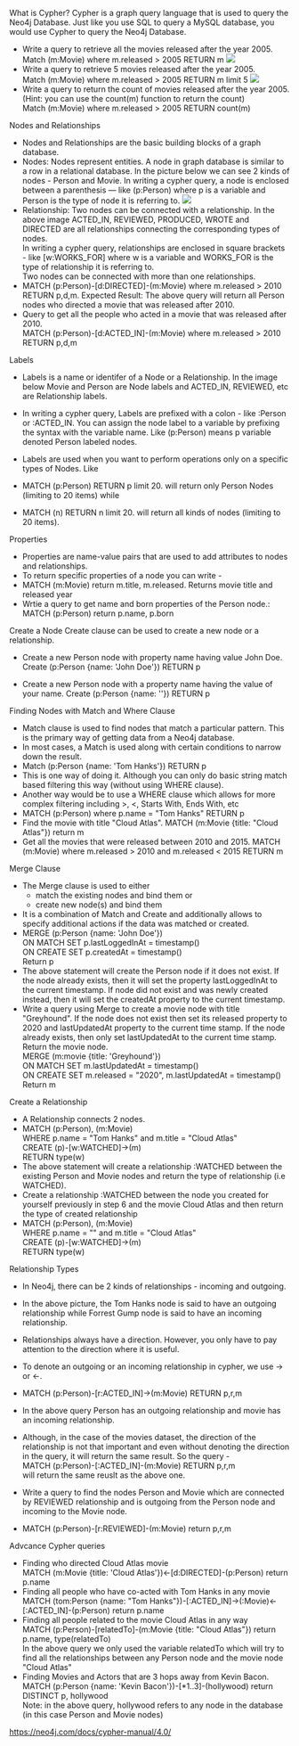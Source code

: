 What is Cypher?
Cypher is a graph query language that is used to query the Neo4j Database. Just like you use SQL to query a MySQL database, you would use Cypher to query the Neo4j Database.
* Write a query to retrieve all the movies released after the year 2005. </br>
Match (m:Movie) where m.released > 2005 RETURN m
![](https://github.com/sandhyaparna/NoSQL-BigData/blob/master/NoSQL%20systems/Images/Cypher1.png)
* Write a query to retrieve 5 movies released after the year 2005. </br>
Match (m:Movie) where m.released > 2005 RETURN m limit 5
![](https://github.com/sandhyaparna/NoSQL-BigData/blob/master/NoSQL%20systems/Images/Cypher2.PNG)
* Write a query to return the count of movies released after the year 2005. (Hint: you can use the count(m) function to return the count) </br>
Match (m:Movie) where m.released > 2005 RETURN count(m)


Nodes and Relationships
* Nodes and Relationships are the basic building blocks of a graph database.
* Nodes: Nodes represent entities. A node in graph database is similar to a row in a relational database. In the picture below we can see 2 kinds of nodes - Person and Movie. In writing a cypher query, a node is enclosed between a parenthesis — like (p:Person) where p is a variable and Person is the type of node it is referring to.
![](https://github.com/sandhyaparna/NoSQL-BigData/blob/master/NoSQL%20systems/Images/image.png)
* Relationship: Two nodes can be connected with a relationship. In the above image ACTED_IN, REVIEWED, PRODUCED, WROTE and DIRECTED are all relationships connecting the corresponding types of nodes. </br>
In writing a cypher query, relationships are enclosed in square brackets - like [w:WORKS_FOR] where w is a variable and WORKS_FOR is the type of relationship it is referring to. </br>
Two nodes can be connected with more than one relationships. </br>
* MATCH (p:Person)-[d:DIRECTED]-(m:Movie) where m.released > 2010 RETURN p,d,m. Expected Result: The above query will return all Person nodes who directed a movie that was released after 2010.
* Query to get all the people who acted in a movie that was released after 2010. </br>
MATCH (p:Person)-[d:ACTED_IN]-(m:Movie) where m.released > 2010 RETURN p,d,m


Labels
* Labels is a name or identifer of a Node or a Relationship. In the image below Movie and Person are Node labels and ACTED_IN, REVIEWED, etc are Relationship labels.
* In writing a cypher query, Labels are prefixed with a colon - like :Person or :ACTED_IN. You can assign the node label to a variable by prefixing the syntax with the variable name. Like (p:Person) means p variable denoted Person labeled nodes.
* Labels are used when you want to perform operations only on a specific types of Nodes. Like
* MATCH (p:Person) RETURN p limit 20. will return only Person Nodes (limiting to 20 items) while

* MATCH (n) RETURN n limit 20. will return all kinds of nodes (limiting to 20 items).


Properties
* Properties are name-value pairs that are used to add attributes to nodes and relationships.
* To return specific properties of a node you can write -
* MATCH (m:Movie) return m.title, m.released. Returns movie title and released year
* Wrtie a query to get name and born properties of the Person node.: MATCH (p:Person) return p.name, p.born


Create a Node
Create clause can be used to create a new node or a relationship.
*  Create a new Person node with property name having value John Doe. Create (p:Person {name: 'John Doe'}) RETURN p

* Create a new Person node with a property name having the value of your name. Create (p:Person {name: '<Your Name>'}) RETURN p


Finding Nodes with Match and Where Clause
* Match clause is used to find nodes that match a particular pattern. This is the primary way of getting data from a Neo4j database.
* In most cases, a Match is used along with certain conditions to narrow down the result.
* Match (p:Person {name: 'Tom Hanks'}) RETURN p
* This is one way of doing it. Although you can only do basic string match based filtering this way (without using WHERE clause).
* Another way would be to use a WHERE clause which allows for more complex filtering including >, <, Starts With, Ends With, etc
* MATCH (p:Person) where p.name = "Tom Hanks" RETURN p
* Find the movie with title "Cloud Atlas". MATCH (m:Movie {title: "Cloud Atlas"}) return m
* Get all the movies that were released between 2010 and 2015. MATCH (m:Movie) where m.released > 2010 and m.released < 2015 RETURN m

Merge Clause
* The Merge clause is used to either
  * match the existing nodes and bind them or
  * create new node(s) and bind them
* It is a combination of Match and Create and additionally allows to specify additional actions if the data was matched or created.
* MERGE (p:Person {name: 'John Doe'}) </br>
ON MATCH SET p.lastLoggedInAt = timestamp() </br>
ON CREATE SET p.createdAt = timestamp() </br>
Return p </br>
* The above statement will create the Person node if it does not exist. If the node already exists, then it will set the property lastLoggedInAt to the current timestamp. If node did not exist and was newly created instead, then it will set the createdAt property to the current timestamp.
* Write a query using Merge to create a movie node with title "Greyhound". If the node does not exist then set its released property to 2020 and lastUpdatedAt property to the current time stamp. If the node already exists, then only set lastUpdatedAt to the current time stamp. Return the movie node. </br>
MERGE (m:movie {title: 'Greyhound'}) </br>
ON MATCH SET m.lastUpdatedAt = timestamp() </br>
ON CREATE SET m.released = "2020", m.lastUpdatedAt = timestamp() </br>
Return m </br>


Create a Relationship
* A Relationship connects 2 nodes.
* MATCH (p:Person), (m:Movie) </br>
WHERE p.name = "Tom Hanks" and m.title = "Cloud Atlas" </br>
CREATE (p)-[w:WATCHED]->(m) </br>
RETURN type(w) </br>
* The above statement will create a relationship :WATCHED between the existing Person and Movie nodes and return the type of relationship (i.e WATCHED).
* Create a relationship :WATCHED between the node you created for yourself previously in step 6 and the movie Cloud Atlas and then return the type of created relationship
* MATCH (p:Person), (m:Movie) </br>
WHERE p.name = "<Your Name>" and m.title = "Cloud Atlas" </br>
CREATE (p)-[w:WATCHED]->(m) </br>
RETURN type(w) </br>

Relationship Types
* In Neo4j, there can be 2 kinds of relationships - incoming and outgoing.

* In the above picture, the Tom Hanks node is said to have an outgoing relationship while Forrest Gump node is said to have an incoming relationship.
* Relationships always have a direction. However, you only have to pay attention to the direction where it is useful.
* To denote an outgoing or an incoming relationship in cypher, we use → or ←.
* MATCH (p:Person)-[r:ACTED_IN]->(m:Movie) RETURN p,r,m
* In the above query Person has an outgoing relationship and movie has an incoming relationship.
* Although, in the case of the movies dataset, the direction of the relationship is not that important and even without denoting the direction in the query, it will return the same result. So the query - </br>
MATCH (p:Person)-[:ACTED_IN]-(m:Movie) RETURN p,r,m </br>
will return the same reuslt as the above one. </br>
* Write a query to find the nodes Person and Movie which are connected by REVIEWED relationship and is outgoing from the Person node and incoming to the Movie node.
* MATCH (p:Person)-[r:REVIEWED]-(m:Movie) return p,r,m


Advcance Cypher queries
* Finding who directed Cloud Atlas movie </br>
MATCH (m:Movie {title: 'Cloud Atlas'})<-[d:DIRECTED]-(p:Person) return p.name
* Finding all people who have co-acted with Tom Hanks in any movie </br>
MATCH (tom:Person {name: "Tom Hanks"})-[:ACTED_IN]->(:Movie)<-[:ACTED_IN]-(p:Person) return p.name
* Finding all people related to the movie Cloud Atlas in any way </br>
MATCH (p:Person)-[relatedTo]-(m:Movie {title: "Cloud Atlas"}) return p.name, type(relatedTo) </br>
In the above query we only used the variable relatedTo which will try to find all the relationships between any Person node and the movie node "Cloud Atlas"
* Finding Movies and Actors that are 3 hops away from Kevin Bacon. </br>
MATCH (p:Person {name: 'Kevin Bacon'})-[*1..3]-(hollywood) return DISTINCT p, hollywood </br>
Note: in the above query, hollywood refers to any node in the database (in this case Person and Movie nodes)

https://neo4j.com/docs/cypher-manual/4.0/











